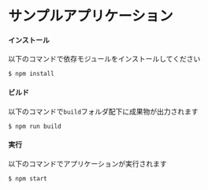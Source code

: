 サンプルアプリケーション
==========

#### インストール
以下のコマンドで依存モジュールをインストールしてください
```
$ npm install
```

#### ビルド
以下のコマンドで`build`フォルダ配下に成果物が出力されます
```
$ npm run build
```

#### 実行
以下のコマンドでアプリケーションが実行されます
```
$ npm start
```

